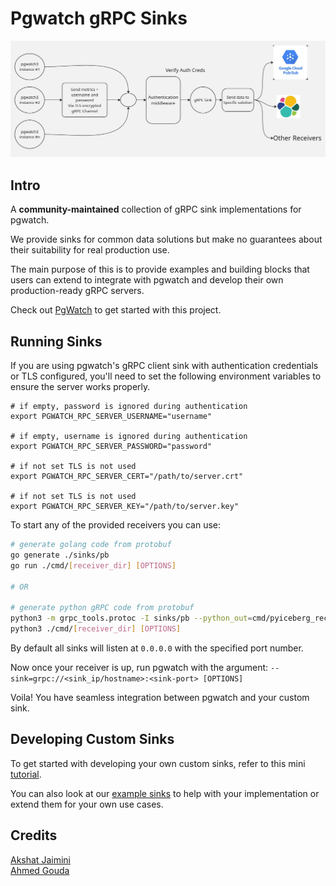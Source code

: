 # Pgwatch gRPC Sinks

![gRPC sinks architecture diagram](assets/gRPC_servers_architecture.jpg)

## Intro

A **community-maintained** collection of gRPC sink implementations for pgwatch.

We provide sinks for common data solutions but make no guarantees about their suitability for real production use.  

The main purpose of this is to provide examples and building blocks that users can extend to integrate with pgwatch and develop their own production-ready gRPC servers.

Check out <a href="https://github.com/cybertec-postgresql/pgwatch">PgWatch</a> to get started with this project.

## Running Sinks

If you are using pgwatch's gRPC client sink with 
authentication credentials or TLS configured, you'll 
need to set the following environment variables 
to ensure the server works properly.

```
# if empty, password is ignored during authentication
export PGWATCH_RPC_SERVER_USERNAME="username"

# if empty, username is ignored during authentication
export PGWATCH_RPC_SERVER_PASSWORD="password"

# if not set TLS is not used
export PGWATCH_RPC_SERVER_CERT="/path/to/server.crt"

# if not set TLS is not used
export PGWATCH_RPC_SERVER_KEY="/path/to/server.key"
```

To start any of the provided receivers you can use:
```bash
# generate golang code from protobuf 
go generate ./sinks/pb
go run ./cmd/[receiver_dir] [OPTIONS]

# OR

# generate python gRPC code from protobuf
python3 -m grpc_tools.protoc -I sinks/pb --python_out=cmd/pyiceberg_receiver --grpc_python_out=cmd/pyiceberg_receiver sinks/pb/pgwatch.proto
python3 ./cmd/[receiver_dir] [OPTIONS]
```
By default all sinks will listen at `0.0.0.0` with the specified port number.

Now once your receiver is up, run pgwatch with the argument: 
`--sink=grpc://<sink_ip/hostname>:<sink-port> [OPTIONS]`

Voila! You have seamless integration between pgwatch and your custom sink.   

## Developing Custom Sinks

To get started with developing your own custom sinks, refer to this mini [tutorial](TUTORIAL.md).

You can also look at our [example sinks](./cmd/) to help with your implementation or extend them for your own use cases.

## Credits

[Akshat Jaimini](https://github.com/destrex271)  
[Ahmed Gouda](https://github.com/0xgouda)